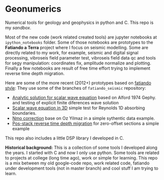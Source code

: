 Geonumerics
===========

Numerical tools for geology and geophysics in python and C. 
This repo is my *sandbox*.

Most of the new code (work related created tools) are jupyter notebooks at `ipython_notebooks` folder. Some of those notebooks are prototypes to the **Fatiando a Terra** project where I focus on seismic modelling. Some are directly related to my work, for example, seismic and digital signal processing,  vibroseis field parameter test, vibroseis field data qc and tools for segy manipulation: coordinates fix, amplitude normalize and plotting. Finally a few notebooks are result of free time effort trying to implement reverse time depth migration. 

Here are some of the more recent (2012+) prototypes based on [fatiando style](https://github.com/fatiando/prototypes):
They use some of the branches of `fatiando_seismic` repository:

* [Analytic solution for scalar wave equation](http://nbviewer.ipython.org/github/eusoubrasileiro/geonumerics/blob/master/ipython_notebooks/Fatiando%20-%20F.D.%20vs%20Analytic%20Solution.ipynb) based on Alford 1974 Gephy. and testing of explicit finite diferences wave solution
* [Scalar wave equation in 3D](http://nbviewer.ipython.org/github/eusoubrasileiro/geonumerics/blob/master/ipython_notebooks/Fatiando%20Scalar3.ipynb) simple test for Reynolds 1D absorbing boundaries.
* [Nmo correction](http://nbviewer.ipython.org/github/eusoubrasileiro/geonumerics/blob/master/ipython_notebooks/Geonumerics%20-%20Nmo%20and%20Rms%20velocity.ipynb) base on Oz Yilmaz in a simple sythentic data example.
* [Pos-stack reverse time depth migration](http://nbviewer.ipython.org/github/eusoubrasileiro/geonumerics/blob/master/ipython_notebooks/Fatiando%20RTM%20zero-offset.ipynb) for zero-offset sections a simple example

This repo also includes a little DSP library I developed in C.

**Historical background:**
This is a collection of some tools I developed along the years. I started with C and now I only use python. 
Some tools are related to projects at college (long time ago), work or simple for learning. 
This repo is a mix between my old google-code repo, work related code, fatiando under development tools (not in master branch) and cool stuff I am trying to learn.

